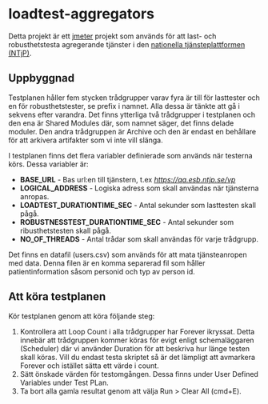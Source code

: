 loadtest-aggregators
====================

Detta projekt är ett [jmeter](http://jmeter.apache.org/) projekt som används för att last- och robusthetstesta agregerande tjänster i den [nationella tjänsteplattformen (NTjP)](https://skl-tp.atlassian.net/wiki/display/NTJP/NTjP+Home).


## Uppbyggnad ##
Testplanen håller fem stycken trådgrupper varav fyra är till för lasttester och en för robusthetstester, se prefix i namnet. Alla dessa är tänkte att gå i sekvens efter varandra. Det finns ytterliga två trådgrupper i testplanen och den ena är Shared Modules där, som namnet säger, det finns delade moduler. Den andra trådgruppen är Archive och den är endast en behållare för att arkivera artifakter som vi inte vill slänga.

I testplanen finns det flera variabler definierade som används när testerna körs. Dessa variabler är:
 * **BASE_URL** - Bas url:en till tjänstern, t.ex _https://qa.esb.ntjp.se/vp_
 * **LOGICAL_ADDRESS** - Logiska adress som skall användas när tjänsterna anropas.
 * **LOADTEST_DURATIONTIME_SEC** - Antal sekunder som lasttesten skall pågå.
 * **ROBUSTNESSTEST_DURATIONTIME_SEC** - Antal sekunder som ribusthetstesten skall pågå.
 * **NO_OF_THREADS** - Antal trådar som skall användas för varje trådgrupp.
 
Det finns en datafil (users.csv) som används för att mata tjänsteanropen med data. Denna filen är en komma separerad fil som håller patientinformation såsom personid och typ av person id.


 
## Att köra testplanen ##


Kör testplanen genom att köra följande steg:
 1. Kontrollera att Loop Count i alla trådgrupper har Forever ikryssat. Detta innebär att trådgruppen kommer köras för evigt enligt schemaläggaren (Scheduler) där vi använder Duration för att beskriva hur länge testen skall köras. Vill du endast testa skriptet så är det lämpligt att avmarkera Forever och istället sätta ett värde i count.
 1. Sätt önskade värden för testomgången. Dessa finns under User Defined Variables under Test PLan.
 1. Ta bort alla gamla resultat genom att välja Run > Clear All (cmd+E).



